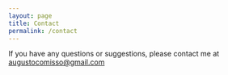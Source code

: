 ```yaml
---
layout: page
title: Contact
permalink: /contact
---
```


If you have any questions or suggestions, please contact me at augustocomisso@gmail.com
